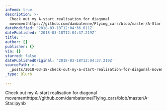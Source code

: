 ```yaml
---
inFeed: true
description: >-
  Check out my A-start realisation for diagonal
  movementhttps://github.com/dambatenne/Flying_cars/blob/master/A-Star.ipynb
dateModified: '2018-03-18T12:04:36.611Z'
datePublished: '2018-03-18T12:04:37.219Z'
title: ''
author: []
publisher: {}
via: {}
starred: false
datePublishedOriginal: '2018-03-18T12:04:37.219Z'
sourcePath: >-
  _posts/2018-03-18-check-out-my-a-start-realisation-for-diagonal-movementhttps.md
_type: Blurb

---
```

Check out my A-start realisation for diagonal movementhttps://github.com/dambatenne/Flying\_cars/blob/master/A-Star.ipynb